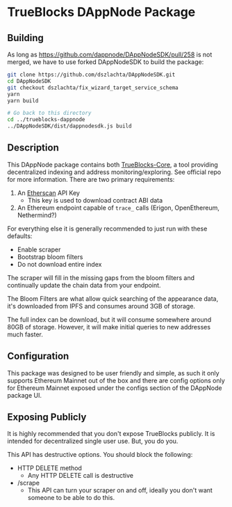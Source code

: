 # TrueBlocks DAppNode Package

## Building

As long as https://github.com/dappnode/DAppNodeSDK/pull/258 is not merged, we have to use forked DAppNodeSDK to build the package:

```bash
git clone https://github.com/dszlachta/DAppNodeSDK.git
cd DAppNodeSDK
git checkout dszlachta/fix_wizard_target_service_schema
yarn
yarn build

# Go back to this directory
cd ../trueblocks-dappnode
../DAppNodeSDK/dist/dappnodesdk.js build
```

## Description

This DAppNode package contains both [TrueBlocks-Core](https://github.com/TrueBlocks/trueblocks-core), a tool providing decentralized indexing and address monitoring/exploring.
See official repo for more information. There are two primary requirements:

1. An [Etherscan](https://etherscan.io/) API Key
    * This key is used to download contract ABI data
2. An Ethereum endpoint capable of `trace_` calls (Erigon, OpenEthereum, Nethermind?)

For everything else it is generally recommended to just run with these defaults:

* Enable scraper
* Bootstrap bloom filters
* Do not download entire index

The scraper will fill in the missing gaps from the bloom filters and continually update the chain data from your endpoint.

The Bloom Filters are what allow quick searching of the appearance data, it's downloaded from IPFS and consumes around 3GB of storage.

The full index can be download, but it will consume somewhere around 80GB of storage. However, it will make initial queries to new addresses much faster.

## Configuration

This package was designed to be user friendly and simple, as such it only supports Ethereum Mainnet out of the box and there are config options only for Ethereum Mainnet exposed under the configs section of the DAppNode package UI.

## Exposing Publicly

It is highly recommended that you don't expose TrueBlocks publicly. It is intended for decentralized single user use. But, you do you.

This API has destructive options. You should block the following:
* HTTP DELETE method
  * Any HTTP DELETE call is destructive
* /scrape
  * This API can turn your scraper on and off, ideally you don't want someone to be able to do this.
